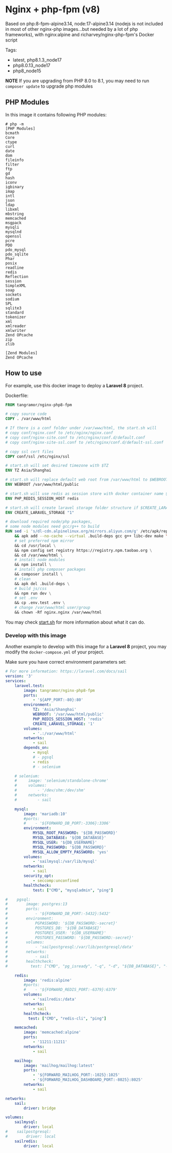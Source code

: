 # Nginx + php-fpm (v8)

Based on php:8-fpm-alpine3.14, node:17-alpine3.14 (nodejs is not included in most of other nginx-php images...but needed by a lot of php frameworks), with nginx:alpine and richarvey/nginx-php-fpm's Docker script

Tags:
* latest, php8.1.3_node17
* php8.0.13_node17
* php8_node15

**NOTE** If you are upgrading from PHP 8.0 to 8.1, you may need to run `composer update` to upgrade php modules

## PHP Modules

In this image it contains following PHP modules:

```
# php -m
[PHP Modules]
bcmath
Core
ctype
curl
date
dom
fileinfo
filter
ftp
gd
hash
iconv
igbinary
imap
intl
json
ldap
libxml
mbstring
memcached
msgpack
mysqli
mysqlnd
openssl
pcre
PDO
pdo_mysql
pdo_sqlite
Phar
posix
readline
redis
Reflection
session
SimpleXML
soap
sockets
sodium
SPL
sqlite3
standard
tokenizer
xml
xmlreader
xmlwriter
Zend OPcache
zip
zlib

[Zend Modules]
Zend OPcache
```

## How to use

For example, use this docker image to deploy a **Laravel 8** project.

Dockerfile:

```dockerfile
FROM tangramor/nginx-php8-fpm

# copy source code
COPY . /var/www/html

# If there is a conf folder under /var/www/html, the start.sh will
# copy conf/nginx.conf to /etc/nginx/nginx.conf
# copy conf/nginx-site.conf to /etc/nginx/conf.d/default.conf
# copy conf/nginx-site-ssl.conf to /etc/nginx/conf.d/default-ssl.conf

# copy ssl cert files
COPY conf/ssl /etc/nginx/ssl

# start.sh will set desired timezone with $TZ
ENV TZ Asia/Shanghai

# start.sh will replace default web root from /var/www/html to $WEBROOT
ENV WEBROOT /var/www/html/public

# start.sh will use redis as session store with docker container name $PHP_REDIS_SESSION_HOST
ENV PHP_REDIS_SESSION_HOST redis

# start.sh will create laravel storage folder structure if $CREATE_LARAVEL_STORAGE = 1
ENV CREATE_LARAVEL_STORAGE "1"

# download required node/php packages, 
# some node modules need gcc/g++ to build
RUN sed -i 's/dl-cdn.alpinelinux.org/mirrors.aliyun.com/g' /etc/apk/repositories \
    && apk add --no-cache --virtual .build-deps gcc g++ libc-dev make \
    # set preferred npm mirror
    && cd /usr/local \
    && npm config set registry https://registry.npm.taobao.org \
    && cd /var/www/html \
    # install node modules
    && npm install \
    # install php composer packages
    && composer install \
    # clean
    && apk del .build-deps \
    # build js/css
    && npm run dev \
    # set .env
    && cp .env.test .env \
    # change /var/www/html user/group
    && chown -Rf nginx.nginx /var/www/html
```

You may check [start.sh](https://github.com/tangramor/nginx-php8-fpm/blob/master/start.sh) for more information about what it can do.


### Develop with this image

Another example to develop with this image for a **Laravel 8** project, you may modify the `docker-compose.yml` of your project.

Make sure you have correct environment parameters set:

```yaml
# For more information: https://laravel.com/docs/sail
version: '3'
services:
    laravel.test:
        image: tangramor/nginx-php8-fpm
        ports:
            - '${APP_PORT:-80}:80'
        environment:
            TZ: 'Asia/Shanghai'
            WEBROOT: '/var/www/html/public'
            PHP_REDIS_SESSION_HOST: 'redis'
            CREATE_LARAVEL_STORAGE: '1'
        volumes:
            - '.:/var/www/html'
        networks:
            - sail
        depends_on:
            - mysql
            # - pgsql
            - redis
            # - selenium

    # selenium:
    #     image: 'selenium/standalone-chrome'
    #     volumes:
    #         - '/dev/shm:/dev/shm'
    #     networks:
    #         - sail

    mysql:
        image: 'mariadb:10'
        #ports:
        #    - '${FORWARD_DB_PORT:-3306}:3306'
        environment:
            MYSQL_ROOT_PASSWORD: '${DB_PASSWORD}'
            MYSQL_DATABASE: '${DB_DATABASE}'
            MYSQL_USER: '${DB_USERNAME}'
            MYSQL_PASSWORD: '${DB_PASSWORD}'
            MYSQL_ALLOW_EMPTY_PASSWORD: 'yes'
        volumes:
            - 'sailmysql:/var/lib/mysql'
        networks:
            - sail
        security_opt:
            - seccomp:unconfined
        healthcheck:
            test: ["CMD", "mysqladmin", "ping"]

#    pgsql:
#        image: postgres:13
#        ports:
#            - '${FORWARD_DB_PORT:-5432}:5432'
#        environment:
#            PGPASSWORD: '${DB_PASSWORD:-secret}'
#            POSTGRES_DB: '${DB_DATABASE}'
#            POSTGRES_USER: '${DB_USERNAME}'
#            POSTGRES_PASSWORD: '${DB_PASSWORD:-secret}'
#        volumes:
#            - 'sailpostgresql:/var/lib/postgresql/data'
#        networks:
#            - sail
#        healthcheck:
#          test: ["CMD", "pg_isready", "-q", "-d", "${DB_DATABASE}", "-U", "${DB_USERNAME}"]

    redis:
        image: 'redis:alpine'
        #ports:
        #    - '${FORWARD_REDIS_PORT:-6379}:6379'
        volumes:
            - 'sailredis:/data'
        networks:
            - sail
        healthcheck:
          test: ["CMD", "redis-cli", "ping"]

    memcached:
        image: 'memcached:alpine'
        ports:
            - '11211:11211'
        networks:
            - sail

    mailhog:
        image: 'mailhog/mailhog:latest'
        ports:
            - '${FORWARD_MAILHOG_PORT:-1025}:1025'
            - '${FORWARD_MAILHOG_DASHBOARD_PORT:-8025}:8025'
        networks:
            - sail

networks:
    sail:
        driver: bridge

volumes:
    sailmysql:
        driver: local
#    sailpostgresql:
#        driver: local
    sailredis:
        driver: local
```
